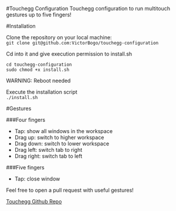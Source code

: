 #Touchegg Configuration
Touchegg configuration to run multitouch gestures up to five fingers!

#Installation

Clone the repository on your local machine: </br>
`git clone git@github.com:VictorBogo/touchegg-configuration`

Cd into it and give execution permission to install.sh </br>
```
cd touchegg-configuration
sudo chmod +x install.sh
```

WARNING: Reboot needed

Execute the installation script </br>
`./install.sh`

#Gestures

###Four fingers

* Tap: show all windows in the workspace
* Drag up: switch to higher workspace
* Drag down: switch to lower workspace
* Drag left: switch tab to right
* Drag right: switch tab to left

###Five fingers

* Tap: close window

Feel free to open a pull request with useful gestures!

[Touchegg Github Repo](https://github.com/JoseExposito/touchegg)
